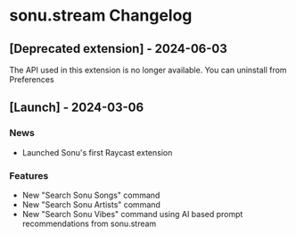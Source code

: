 # sonu.stream Changelog

## [Deprecated extension] - 2024-06-03

The API used in this extension is no longer available. You can uninstall from Preferences

## [Launch] - 2024-03-06

### News
- Launched Sonu's first Raycast extension

### Features
- New "Search Sonu Songs" command
- New "Search Sonu Artists" command
- New "Search Sonu Vibes" command using AI based prompt recommendations from sonu.stream